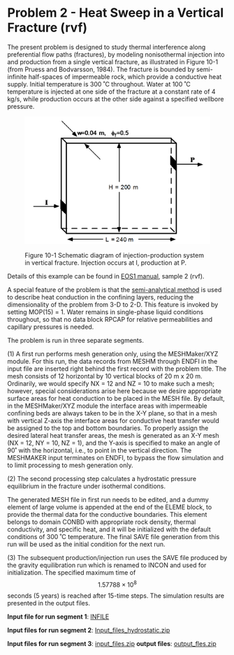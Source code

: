 # Problem 2 - Heat Sweep in a Vertical Fracture (rvf)

The present problem is designed to study thermal interference along preferential flow paths (fractures), by modeling nonisothermal injection into and production from a single vertical fracture, as illustrated in Figure 10-1 (from Pruess and Bodvarsson, 1984). The fracture is bounded by semi-infinite half-spaces of impermeable rock, which provide a conductive heat supply. Initial temperature is 300 ˚C throughout. Water at 100 ˚C temperature is injected at one side of the fracture at a constant rate of 4 kg/s, while production occurs at the other side against a specified wellbore pressure.&#x20;

<figure><img src="../../.gitbook/assets/image (1) (1).png" alt=""><figcaption><p>Figure 10-1 Schematic diagram of injection-production system in vertical fracture. Injection occurs at I, production at P.</p></figcaption></figure>

Details of this example can be found in [EOS1 manual](https://drive.google.com/file/d/19jQ5UnMi8XPlm6PZp59NQr2p6D8Y55DZ/view?usp=drive\_link), sample 2 (rvf).

A special feature of the problem is that the [semi-analytical method](../../governing-equations/semi-analytical-conductive-heat-exchange.md) is used to describe heat conduction in the confining layers, reducing the dimensionality of the problem from 3-D to 2-D. This feature is invoked by setting MOP(15) = 1. Water remains in single-phase liquid conditions throughout, so that no data block RPCAP for relative permeabilities and capillary pressures is needed.&#x20;

The problem is run in three separate segments.&#x20;

(1) A first run performs mesh generation only, using the MESHMaker/XYZ module. For this run, the data records from MESHM through ENDFI in the input file are inserted right behind the first record with the problem title. The mesh consists of 12 horizontal by 10 vertical blocks of 20 m x 20 m. Ordinarily, we would specify NX = 12 and NZ = 10 to make such a mesh; however, special considerations arise here because we desire appropriate surface areas for heat conduction to be placed in the MESH file. By default, in the MESHMaker/XYZ module the interface areas with impermeable confining beds are always taken to be in the X-Y plane, so that in a mesh with vertical Z-axis the interface areas for conductive heat transfer would be assigned to the top and bottom boundaries. To properly assign the desired lateral heat transfer areas, the mesh is generated as an X-Y mesh (NX = 12, NY = 10, NZ = 1), and the Y-axis is specified to make an angle of 90˚ with the horizontal, i.e., to point in the vertical direction. The MESHMAKER input terminates on ENDFI, to bypass the flow simulation and to limit processing to mesh generation only.

(2) The second processing step calculates a hydrostatic pressure equilibrium in the fracture under isothermal conditions.

The generated MESH file in first run needs to be edited, and a dummy element of large volume is appended at the end of the ELEME block, to provide the thermal data for the conductive boundaries. This element belongs to domain CONBD with appropriate rock density, thermal conductivity, and specific heat, and it will be initialized with the default conditions of 300 ˚C temperature. The final SAVE file generation from this run will be used as the initial condition for the next run.

(3)  The subsequent production/injection run uses the SAVE file produced by the gravity equilibration run which is renamed to INCON and used for initialization. The specified maximum time of $$1.57788 \times 10^{8}$$seconds (5 years) is reached after 15-time steps. The simulation results are presented in the output files.

**Input file for run segment 1**: [INFILE](https://drive.google.com/file/d/1AVgqlQuGmiuajSbCt9e0ZeFTj2BaJ5gq/view?usp=sharing)

**Input files for run segment 2**: [Input\_files\_hydrostatic.zip](https://drive.google.com/file/d/1alAoVppNo8zNCcjmxUTYJyJD0Sn0S\_y9/view?usp=sharing)

**Input files for run segment 3**: [input\_files.zip](https://drive.google.com/file/d/1cKZpz6hp15\_JfI1jPr32c5LqrMbJZqQC/view?usp=sharing)         **output files**: [output\_fles.zip](https://drive.google.com/file/d/1yMdRnsadXsMLtb8OKQtAb9hJbVIyQ59j/view?usp=sharing)
